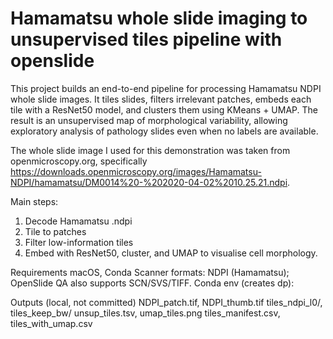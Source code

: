 # Hamamatsu whole slide imaging to unsupervised tiles pipeline with openslide

This project builds an end-to-end pipeline for processing Hamamatsu NDPI whole slide images. It tiles slides, filters irrelevant patches, embeds each tile with a ResNet50 model, and clusters them using KMeans + UMAP. The result is an unsupervised map of morphological variability, allowing exploratory analysis of pathology slides even when no labels are available. 

The whole slide image I used for this demonstration was taken from openmicroscopy.org, specifically https://downloads.openmicroscopy.org/images/Hamamatsu-NDPI/hamamatsu/DM0014%20-%202020-04-02%2010.25.21.ndpi.

Main steps:

1. Decode Hamamatsu .ndpi
2. Tile to patches
3. Filter low-information tiles
4. Embed with ResNet50, cluster, and UMAP to visualise cell morphology.

Requirements
macOS, Conda
Scanner formats: NDPI (Hamamatsu); OpenSlide QA also supports SCN/SVS/TIFF.
Conda env (creates dp):

Outputs (local, not committed)
NDPI_patch.tif, NDPI_thumb.tif
tiles_ndpi_l0/, tiles_keep_bw/
unsup_tiles.tsv, umap_tiles.png
tiles_manifest.csv, tiles_with_umap.csv
